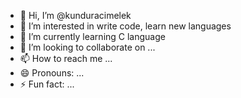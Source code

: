 - 👋 Hi, I’m @kunduracimelek
- 👀 I’m interested in write code, learn new languages
- 🌱 I’m currently learning C language
- 💞️ I’m looking to collaborate on ...
- 📫 How to reach me ...
- 😄 Pronouns: ...
- ⚡ Fun fact: ...

<!---
kunduracimelek/kunduracimelek is a ✨ special ✨ repository because its `README.md` (this file) appears on your GitHub profile.
You can click the Preview link to take a look at your changes.
--->
